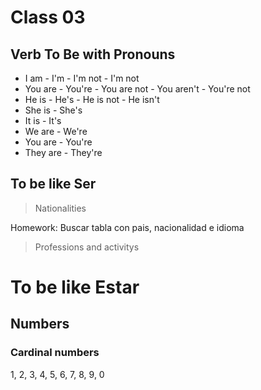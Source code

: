 # Class 03

## Verb To Be with Pronouns

- I am - I'm - I'm not - I'm not
- You are - You're - You are not - You aren't - You're not
- He is - He's - He is not - He isn't
- She is - She's
- It is - It's
- We are - We're
- You are - You're
- They are - They're

## To be like Ser

> Nationalities 

Homework: Buscar tabla con pais, nacionalidad e idioma

> Professions and activitys

# To be like Estar

## Numbers

### Cardinal numbers

1, 2, 3, 4, 5, 6, 7, 8, 9, 0
